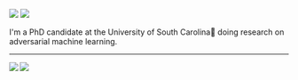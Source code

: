 [![](https://img.shields.io/badge/🌐website-gray?&style=for-the-badge)](http://meng2010.github.io/)
[![](https://img.shields.io/badge/googlescholar-%234285F4.svg?&style=for-the-badge&logo=google-scholar&logoColor=white)](https://scholar.google.com/citations?user=nn2pHGcAAAAJ&hl=en)

I'm a PhD candidate at the University of South Carolina:palm_tree: doing research on adversarial machine learning.

---

<img align="left" src="https://github-readme-stats.vercel.app/api?username=meng2010&count_private=true&show_icons=true&theme=default" />
<img align="left" src="https://github-readme-stats.vercel.app/api/top-langs/?username=meng2010&theme=default&show_icons=true" />
